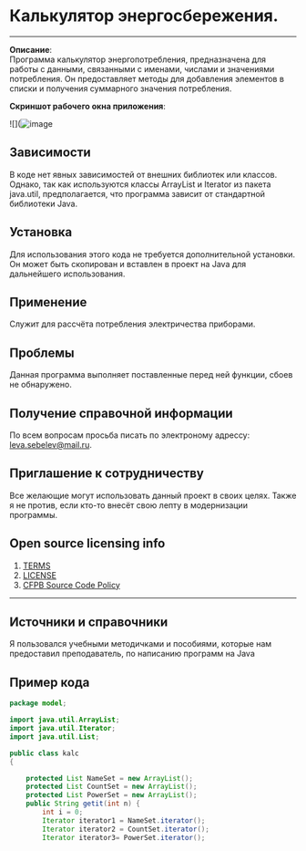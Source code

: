 # Калькулятор энергосбережения.
----------------

**Описание**:  
Программа калькулятор энергопотребления, предназначена для работы с данными, связанными с именами, числами и значениями потребления. Он предоставляет методы для добавления элементов в списки и получения суммарного значения потребления.


**Скриншот рабочего окна приложения**: 

![](![image](https://github.com/LevSebelev/docs-management-course/assets/113666462/9668b7f7-4c0b-4b7a-8176-4e7d9d5a09c2)




## Зависимости
В коде нет явных зависимостей от внешних библиотек или классов. Однако, так как используются классы ArrayList и Iterator из пакета java.util, предполагается, что программа зависит от стандартной библиотеки Java.

## Установка

Для использования этого кода не требуется дополнительной установки. Он может быть скопирован и вставлен в проект на Java для дальнейшего использования.

## Применение

Служит для рассчёта потребления электричества приборами.

## Проблемы

Данная программа выполняет поставленные перед ней функции, сбоев не обнаружено.

## Получение справочной информации

По всем вопросам просьба писать по электроному адрессу: leva.sebelev@mail.ru.


## Приглашение к сотрудничеству

Все желающие могут использовать данный проект в своих целях. 
Также я не против, если кто-то внесёт свою лепту в модернизации программы.

## Open source licensing info
1. [TERMS](TERMS.md)
2. [LICENSE](LICENSE)
3. [CFPB Source Code Policy](https://github.com/cfpb/source-code-policy/)


----

## Источники и справочники
Я пользовался учебными методичками и пособиями, которые нам предоставил преподаватель, по написанию программ на Java
## Пример кода 

```Java
package model;

import java.util.ArrayList;
import java.util.Iterator;
import java.util.List;

public class kalc
{

    protected List NameSet = new ArrayList();
    protected List CountSet = new ArrayList();
    protected List PowerSet = new ArrayList();
    public String getit(int n) {
        int i = 0;
        Iterator iterator1 = NameSet.iterator();
        Iterator iterator2 = CountSet.iterator();
        Iterator iterator3= PowerSet.iterator();

